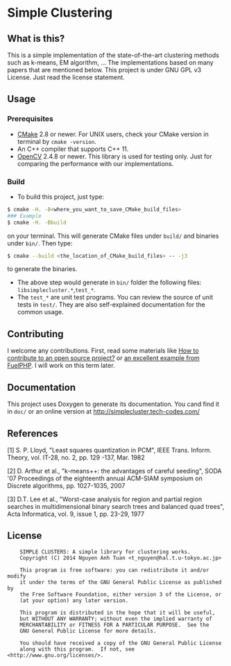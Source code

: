 Simple Clustering
===============================

## What is this?

This is a simple implementation of the state-of-the-art clustering methods such as k-means, EM algorithm, ... 
The implementations based on many papers that are mentioned below. This project is under GNU GPL v3 License. Just read the license statement.

## Usage

### Prerequisites

* [CMake](http://www.cmake.org/) 2.8 or newer. For UNIX users, check your CMake version in terminal by `cmake -version`.
* An C++ compiler that supports C++ 11.
* [OpenCV](http://opencv.org/downloads.html) 2.4.8 or newer. This library is used for testing only. Just for comparing the performance with our implementations.

### Build
* To build this project, just type:
```bash
$ cmake -H. -B<where_you_want_to_save_CMake_build_files>
### Example
$ cmake -H. -Bbuild
```
on your terminal. This will generate CMake files under `build/` and binaries under `bin/`. Then type:
```bash
$ cmake --build <the_location_of_CMake_build_files> -- -j3
```
to generate the binaries.

* The above step would generate in `bin/` folder the following files: `libsimplecluster.*`,`test_*`. 
* The `test_*` are unit test programs. You can review the source of unit tests in `test/`. They are also self-explained documentation for the common usage.

## Contributing
I welcome any contributions. First, read some materials like [How to contribute to an open source project?](https://guides.github.com/activities/contributing-to-open-source/) or [an excellent example from FuelPHP](https://github.com/fuelphp/fuelphp/blob/master/CONTRIBUTING.md). I will work on this term later.

## Documentation

This project uses Doxygen to generate its documentation. You cand find it in `doc/` or an online version at http://simplecluster.tech-codes.com/

## References

[1] S. P. Lloyd, "Least squares quantization in PCM",  IEEE Trans. Inform. Theory,  vol. IT-28,  no. 2, pp. 129 -137, Mar. 1982
   
[2] D. Arthur et al., "k-means++: the advantages of careful seeding",  SODA '07 Proceedings of the eighteenth annual ACM-SIAM symposium on Discrete algorithms, pp. 1027-1035, 2007

[3] D.T. Lee et al., "Worst-case analysis for region and partial region searches in multidimensional binary search trees and balanced quad trees", Acta Informatica, vol. 9, issue 1, pp. 23-29, 1977

## License
```
    SIMPLE CLUSTERS: A simple library for clustering works.
    Copyright (C) 2014 Nguyen Anh Tuan <t_nguyen@hal.t.u-tokyo.ac.jp>

    This program is free software: you can redistribute it and/or modify
    it under the terms of the GNU General Public License as published by
    the Free Software Foundation, either version 3 of the License, or
    (at your option) any later version.

    This program is distributed in the hope that it will be useful,
    but WITHOUT ANY WARRANTY; without even the implied warranty of
    MERCHANTABILITY or FITNESS FOR A PARTICULAR PURPOSE.  See the
    GNU General Public License for more details.

    You should have received a copy of the GNU General Public License
    along with this program.  If not, see <http://www.gnu.org/licenses/>.
```

